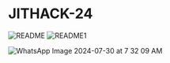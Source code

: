 # JITHACK-24
 ![README](https://github.com/Voidmarcos00/JITHACK-24/assets/114277461/9043015d-c97e-4db7-89e0-5a6ba9a86193)
![README1](https://github.com/Voidmarcos00/JITHACK-24/assets/114277461/d87f042d-e5ef-42fd-a689-4b8c63faee9e)


![WhatsApp Image 2024-07-30 at 7 32 09 AM](https://github.com/user-attachments/assets/9acb3c74-e30d-40e3-931f-7a10c90287c4)

